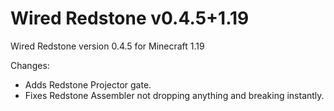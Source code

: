 # Wired Redstone v0.4.5+1.19

Wired Redstone version 0.4.5 for Minecraft 1.19

Changes:

* Adds Redstone Projector gate.
* Fixes Redstone Assembler not dropping anything and breaking instantly.
